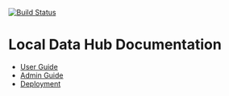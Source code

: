 [![Build Status](https://github.com/nfdi4health/ldh/actions/workflows/tests.yml/badge.svg)](https://github.com/nfdi4health/ldh/actions/workflows/tests.yml)

# Local Data Hub Documentation

- [User Guide](./UserGuide/index.md)
- [Admin Guide](./AdminGuide/index.md)
- [Deployment](deployment.md)